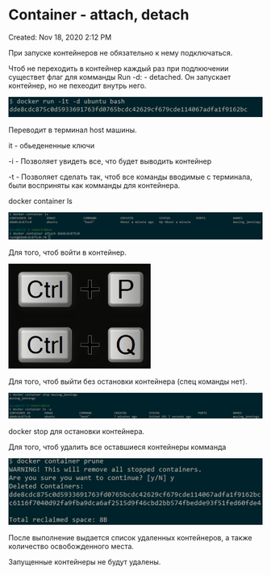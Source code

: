 # Container - attach, detach

Created: Nov 18, 2020 2:12 PM

При запуске контейнеров не обязательно к нему подключаться. 

Чтоб не переходить в контейнер каждый раз при подлкючении существет флаг для комманды Run -d: - detached. Он запускает контейнер, но не пехеодит внутрь него. 

![Container%20-%20attach,%20detach%20e233c77d577040c09316d820b16f1fe9/Untitled.png](Container%20-%20attach,%20detach%20e233c77d577040c09316d820b16f1fe9/Untitled.png)

Переводит в терминал host машины. 

it - обьедененные ключи 

-i - Позволяет увидеть все, что будет выводить контейнер

-t - Позволяет сделать так, чтоб все команды вводимые с терминала, были восприняты как комманды для контейнера. 

docker container ls

![Container%20-%20attach,%20detach%20e233c77d577040c09316d820b16f1fe9/Untitled%201.png](Container%20-%20attach,%20detach%20e233c77d577040c09316d820b16f1fe9/Untitled%201.png)

Для того, чтоб войти в контейнер. 

![Container%20-%20attach,%20detach%20e233c77d577040c09316d820b16f1fe9/Untitled%202.png](Container%20-%20attach,%20detach%20e233c77d577040c09316d820b16f1fe9/Untitled%202.png)

Для того, чтоб выйти без остановки контейнера (спец команды нет). 

![Container%20-%20attach,%20detach%20e233c77d577040c09316d820b16f1fe9/Untitled%203.png](Container%20-%20attach,%20detach%20e233c77d577040c09316d820b16f1fe9/Untitled%203.png)

docker stop для остановки контейнера. 

Для того, чтоб удалить все оставшиеся контейнеры комманда 

![Container%20-%20attach,%20detach%20e233c77d577040c09316d820b16f1fe9/Untitled%204.png](Container%20-%20attach,%20detach%20e233c77d577040c09316d820b16f1fe9/Untitled%204.png)

После выполнение выдается список удаленных контейнеров, а также количество освобожденного места. 

Запущенные контейнеры не будут удалены.